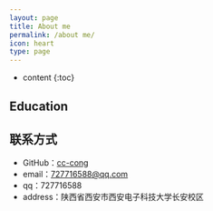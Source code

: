 ```yaml
---
layout: page
title: About me
permalink: /about me/
icon: heart
type: page
---
```


* content
{:toc}

## Education



## 联系方式

* GitHub：[cc-cong](https://github.com/cc-cong)
* email：727716588@qq.com
* qq：727716588
* address：陕西省西安市西安电子科技大学长安校区

